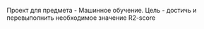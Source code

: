 Проект для предмета - Машинное обучение.
Цель - достичь и перевыполнить необходимое значение R2-score
